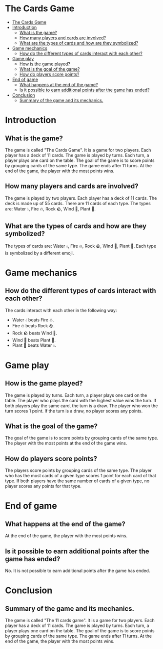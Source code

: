 # The Cards Game

- [The Cards Game](#the-cards-game)
- [Introduction](#introduction)
  - [What is the game?](#what-is-the-game)
  - [How many players and cards are involved?](#how-many-players-and-cards-are-involved)
  - [What are the types of cards and how are they symbolized?](#what-are-the-types-of-cards-and-how-are-they-symbolized)
- [Game mechanics](#game-mechanics)
  - [How do the different types of cards interact with each other?](#how-do-the-different-types-of-cards-interact-with-each-other)
- [Game play](#game-play)
  - [How is the game played?](#how-is-the-game-played)
  - [What is the goal of the game?](#what-is-the-goal-of-the-game)
  - [How do players score points?](#how-do-players-score-points)
- [End of game](#end-of-game)
  - [What happens at the end of the game?](#what-happens-at-the-end-of-the-game)
  - [Is it possible to earn additional points after the game has ended?](#is-it-possible-to-earn-additional-points-after-the-game-has-ended)
- [Conclusion](#conclusion)
  - [Summary of the game and its mechanics.](#summary-of-the-game-and-its-mechanics)


# Introduction

## What is the game?

The game is called "The Cards Game". It is a game for two players. Each player has a deck of 11 cards. The game is played by turns. Each turn, a player plays one card on the table. The goal of the game is to score points by grouping cards of the same type. The game ends after 11 turns. At the end of the game, the player with the most points wins.

## How many players and cards are involved?

The game is played by two players. Each player has a deck of 11 cards. The deck is made up of 55 cards. There are 11 cards of each type. The types are: Water 💧, Fire 🔥, Rock 🪨, Wind 💨, Plant 🌱.

## What are the types of cards and how are they symbolized?

The types of cards are: Water 💧, Fire 🔥, Rock 🪨, Wind 💨, Plant 🌱. Each type is symbolized by a different emoji.

# Game mechanics

## How do the different types of cards interact with each other?

The cards interact with each other in the following way:

- Water 💧 beats Fire 🔥.
- Fire 🔥 beats Rock 🪨.
- Rock 🪨 beats Wind 💨.
- Wind 💨 beats Plant 🌱.
- Plant 🌱 beats Water 💧.

# Game play

## How is the game played?

The game is played by turns. Each turn, a player plays one card on the table. The player who plays the card with the highest value wins the turn. If both players play the same card, the turn is a draw. The player who won the turn scores 1 point. If the turn is a draw, no player scores any points.

## What is the goal of the game?

The goal of the game is to score points by grouping cards of the same type. The player with the most points at the end of the game wins.

## How do players score points?

The players score points by grouping cards of the same type. The player who has the most cards of a given type scores 1 point for each card of that type. If both players have the same number of cards of a given type, no player scores any points for that type.

# End of game

## What happens at the end of the game?

At the end of the game, the player with the most points wins.

## Is it possible to earn additional points after the game has ended?

No. It is not possible to earn additional points after the game has ended.

# Conclusion

## Summary of the game and its mechanics.

The game is called "The 11 cards game". It is a game for two players. Each player has a deck of 11 cards. The game is played by turns. Each turn, a player plays one card on the table. The goal of the game is to score points by grouping cards of the same type. The game ends after 11 turns. At the end of the game, the player with the most points wins.
